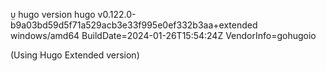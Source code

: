 hugo version
hugo v0.122.0-b9a03bd59d5f71a529acb3e33f995e0ef332b3aa+extended windows/amd64 BuildDate=2024-01-26T15:54:24Z VendorInfo=gohugoio

(Using Hugo Extended version)